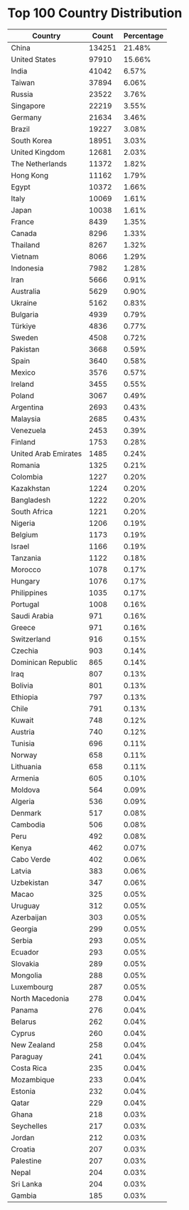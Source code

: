 # Top 100 Country Distribution
| Country | Count | Percentage |
|----|----|----|
| China | 134251 | 21.48% |
| United States | 97910 | 15.66% |
| India | 41042 | 6.57% |
| Taiwan | 37894 | 6.06% |
| Russia | 23522 | 3.76% |
| Singapore | 22219 | 3.55% |
| Germany | 21634 | 3.46% |
| Brazil | 19227 | 3.08% |
| South Korea | 18951 | 3.03% |
| United Kingdom | 12681 | 2.03% |
| The Netherlands | 11372 | 1.82% |
| Hong Kong | 11162 | 1.79% |
| Egypt | 10372 | 1.66% |
| Italy | 10069 | 1.61% |
| Japan | 10038 | 1.61% |
| France | 8439 | 1.35% |
| Canada | 8296 | 1.33% |
| Thailand | 8267 | 1.32% |
| Vietnam | 8066 | 1.29% |
| Indonesia | 7982 | 1.28% |
| Iran | 5666 | 0.91% |
| Australia | 5629 | 0.90% |
| Ukraine | 5162 | 0.83% |
| Bulgaria | 4939 | 0.79% |
| Türkiye | 4836 | 0.77% |
| Sweden | 4508 | 0.72% |
| Pakistan | 3668 | 0.59% |
| Spain | 3640 | 0.58% |
| Mexico | 3576 | 0.57% |
| Ireland | 3455 | 0.55% |
| Poland | 3067 | 0.49% |
| Argentina | 2693 | 0.43% |
| Malaysia | 2685 | 0.43% |
| Venezuela | 2453 | 0.39% |
| Finland | 1753 | 0.28% |
| United Arab Emirates | 1485 | 0.24% |
| Romania | 1325 | 0.21% |
| Colombia | 1227 | 0.20% |
| Kazakhstan | 1224 | 0.20% |
| Bangladesh | 1222 | 0.20% |
| South Africa | 1221 | 0.20% |
| Nigeria | 1206 | 0.19% |
| Belgium | 1173 | 0.19% |
| Israel | 1166 | 0.19% |
| Tanzania | 1122 | 0.18% |
| Morocco | 1078 | 0.17% |
| Hungary | 1076 | 0.17% |
| Philippines | 1035 | 0.17% |
| Portugal | 1008 | 0.16% |
| Saudi Arabia | 971 | 0.16% |
| Greece | 971 | 0.16% |
| Switzerland | 916 | 0.15% |
| Czechia | 903 | 0.14% |
| Dominican Republic | 865 | 0.14% |
| Iraq | 807 | 0.13% |
| Bolivia | 801 | 0.13% |
| Ethiopia | 797 | 0.13% |
| Chile | 791 | 0.13% |
| Kuwait | 748 | 0.12% |
| Austria | 740 | 0.12% |
| Tunisia | 696 | 0.11% |
| Norway | 658 | 0.11% |
| Lithuania | 658 | 0.11% |
| Armenia | 605 | 0.10% |
| Moldova | 564 | 0.09% |
| Algeria | 536 | 0.09% |
| Denmark | 517 | 0.08% |
| Cambodia | 506 | 0.08% |
| Peru | 492 | 0.08% |
| Kenya | 462 | 0.07% |
| Cabo Verde | 402 | 0.06% |
| Latvia | 383 | 0.06% |
| Uzbekistan | 347 | 0.06% |
| Macao | 325 | 0.05% |
| Uruguay | 312 | 0.05% |
| Azerbaijan | 303 | 0.05% |
| Georgia | 299 | 0.05% |
| Serbia | 293 | 0.05% |
| Ecuador | 293 | 0.05% |
| Slovakia | 289 | 0.05% |
| Mongolia | 288 | 0.05% |
| Luxembourg | 287 | 0.05% |
| North Macedonia | 278 | 0.04% |
| Panama | 276 | 0.04% |
| Belarus | 262 | 0.04% |
| Cyprus | 260 | 0.04% |
| New Zealand | 258 | 0.04% |
| Paraguay | 241 | 0.04% |
| Costa Rica | 235 | 0.04% |
| Mozambique | 233 | 0.04% |
| Estonia | 232 | 0.04% |
| Qatar | 229 | 0.04% |
| Ghana | 218 | 0.03% |
| Seychelles | 217 | 0.03% |
| Jordan | 212 | 0.03% |
| Croatia | 207 | 0.03% |
| Palestine | 207 | 0.03% |
| Nepal | 204 | 0.03% |
| Sri Lanka | 204 | 0.03% |
| Gambia | 185 | 0.03% |
